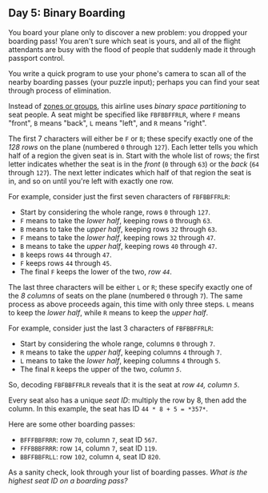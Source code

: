 Day 5: Binary Boarding
----------------------

You board your plane only to discover a new problem: you dropped your boarding pass! You aren't sure which seat is yours, and all of the flight attendants are busy with the flood of people that suddenly made it through passport control.


You write a quick program to use your phone's camera to scan all of the nearby boarding passes (your puzzle input); perhaps you can find your seat through process of elimination.


Instead of [zones or groups](https://www.youtube.com/watch?v=oAHbLRjF0vo), this airline uses *binary space partitioning* to seat people. A seat might be specified like `FBFBBFFRLR`, where `F` means "front", `B` means "back", `L` means "left", and `R` means "right".


The first 7 characters will either be `F` or `B`; these specify exactly one of the *128 rows* on the plane (numbered `0` through `127`). Each letter tells you which half of a region the given seat is in. Start with the whole list of rows; the first letter indicates whether the seat is in the *front* (`0` through `63`) or the *back* (`64` through `127`). The next letter indicates which half of that region the seat is in, and so on until you're left with exactly one row.


For example, consider just the first seven characters of `FBFBBFFRLR`:


* Start by considering the whole range, rows `0` through `127`.
* `F` means to take the *lower half*, keeping rows `0` through `63`.
* `B` means to take the *upper half*, keeping rows `32` through `63`.
* `F` means to take the *lower half*, keeping rows `32` through `47`.
* `B` means to take the *upper half*, keeping rows `40` through `47`.
* `B` keeps rows `44` through `47`.
* `F` keeps rows `44` through `45`.
* The final `F` keeps the lower of the two, *row `44`*.


The last three characters will be either `L` or `R`; these specify exactly one of the *8 columns* of seats on the plane (numbered `0` through `7`). The same process as above proceeds again, this time with only three steps. `L` means to keep the *lower half*, while `R` means to keep the *upper half*.


For example, consider just the last 3 characters of `FBFBBFFRLR`:


* Start by considering the whole range, columns `0` through `7`.
* `R` means to take the *upper half*, keeping columns `4` through `7`.
* `L` means to take the *lower half*, keeping columns `4` through `5`.
* The final `R` keeps the upper of the two, *column `5`*.


So, decoding `FBFBBFFRLR` reveals that it is the seat at *row `44`, column `5`*.


Every seat also has a unique *seat ID*: multiply the row by 8, then add the column. In this example, the seat has ID `44 * 8 + 5 = *357*`.


Here are some other boarding passes:


* `BFFFBBFRRR`: row `70`, column `7`, seat ID `567`.
* `FFFBBBFRRR`: row `14`, column `7`, seat ID `119`.
* `BBFFBBFRLL`: row `102`, column `4`, seat ID `820`.


As a sanity check, look through your list of boarding passes. *What is the highest seat ID on a boarding pass?*


